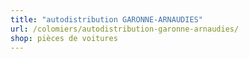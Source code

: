 ```yaml
---
title: "autodistribution GARONNE-ARNAUDIES"
url: /colomiers/autodistribution-garonne-arnaudies/
shop: pièces de voitures
---
```

